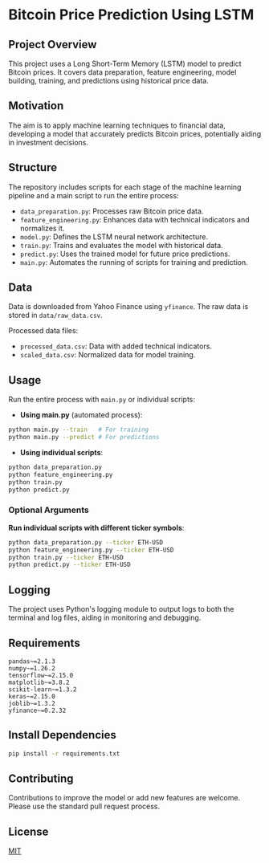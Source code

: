 # Bitcoin Price Prediction Using LSTM

## Project Overview
This project uses a Long Short-Term Memory (LSTM) model to predict Bitcoin prices. It covers data preparation, feature engineering, model building, training, and predictions using historical price data.

## Motivation
The aim is to apply machine learning techniques to financial data, developing a model that accurately predicts Bitcoin prices, potentially aiding in investment decisions.

## Structure
The repository includes scripts for each stage of the machine learning pipeline and a main script to run the entire process:

- `data_preparation.py`: Processes raw Bitcoin price data.
- `feature_engineering.py`: Enhances data with technical indicators and normalizes it.
- `model.py`: Defines the LSTM neural network architecture.
- `train.py`: Trains and evaluates the model with historical data.
- `predict.py`: Uses the trained model for future price predictions.
- `main.py`: Automates the running of scripts for training and prediction.

## Data
Data is downloaded from Yahoo Finance using `yfinance`. The raw data is stored in `data/raw_data.csv`.

Processed data files:
- `processed_data.csv`: Data with added technical indicators.
- `scaled_data.csv`: Normalized data for model training.

## Usage
Run the entire process with `main.py` or individual scripts:

- **Using main.py** (automated process):
```bash
python main.py --train   # For training
python main.py --predict # For predictions
```

- **Using individual scripts**:
```bash
python data_preparation.py
python feature_engineering.py
python train.py
python predict.py
```

### Optional Arguments
**Run individual scripts with different ticker symbols**:
    
```bash
python data_preparation.py --ticker ETH-USD
python feature_engineering.py --ticker ETH-USD
python train.py --ticker ETH-USD
python predict.py --ticker ETH-USD
```

## Logging
The project uses Python's logging module to output logs to both the terminal and log files, aiding in monitoring and debugging.

## Requirements
```
pandas~=2.1.3
numpy~=1.26.2
tensorflow~=2.15.0
matplotlib~=3.8.2
scikit-learn~=1.3.2
keras~=2.15.0
joblib~=1.3.2
yfinance~=0.2.32
```

## Install Dependencies
```bash
pip install -r requirements.txt
```

## Contributing
Contributions to improve the model or add new features are welcome. Please use the standard pull request process.

## License
[MIT](https://choosealicense.com/licenses/mit/)